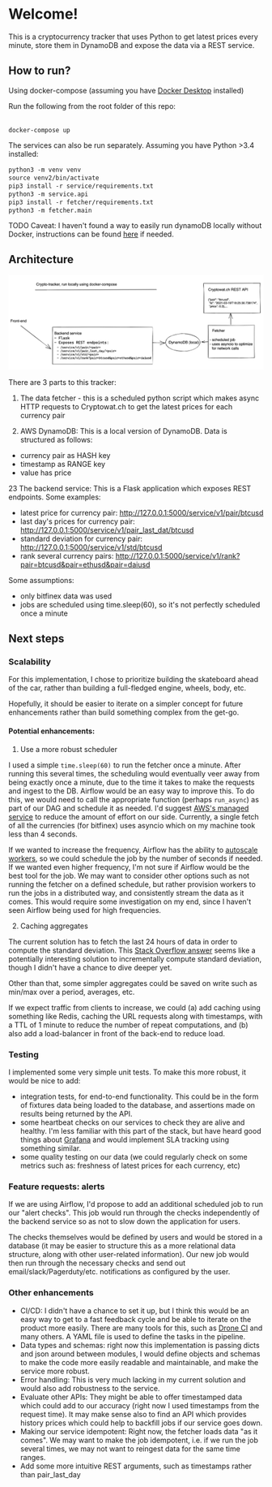 # Welcome!

This is a cryptocurrency tracker that uses Python to get latest prices every minute,
store them in DynamoDB and expose the data via a REST service.

## How to run?

Using docker-compose (assuming you have [Docker Desktop](https://www.docker.com/products/docker-desktop) installed)

Run the following from the root folder of this repo: 
```

docker-compose up
```

The services can also be run separately.
Assuming you have Python >3.4 installed:

```
python3 -m venv venv 
source venv2/bin/activate
pip3 install -r service/requirements.txt
python3 -m service.api
pip3 install -r fetcher/requirements.txt
python3 -m fetcher.main
```

TODO Caveat: I haven't found a way to easily run dynamoDB locally without Docker, instructions can be found [here](https://docs.aws.amazon.com/amazondynamodb/latest/developerguide/DynamoDBLocal.DownloadingAndRunning.html)
if needed.

## Architecture

![Architecture diagram](/docs/schematic.png?raw=true)

There are 3 parts to this tracker: 

1. The data fetcher - this is a scheduled python script which makes async HTTP requests to Cryptowat.ch 
  to get the latest prices for each currency pair
  
2. AWS DynamoDB: This is a local version of DynamoDB. Data is structured as follows:
  - currency pair as HASH key
  - timestamp as RANGE key
  - value has price
  
23 The backend service: This is a Flask application which exposes REST endpoints. Some examples:
  - latest price for currency pair: http://127.0.0.1:5000/service/v1/pair/btcusd
  - last day's prices for currency pair: http://127.0.0.1:5000/service/v1/pair_last_dat/btcusd
  - standard deviation for currency pair: http://127.0.0.1:5000/service/v1/std/btcusd
  - rank several currency pairs: http://127.0.0.1:5000/service/v1/rank?pair=btcusd&pair=ethusd&pair=daiusd

Some assumptions:

- only bitfinex data was used
- jobs are scheduled using time.sleep(60), so it's not perfectly scheduled once a minute

## Next steps

### Scalability

For this implementation, I chose to prioritize building the skateboard ahead of the car, 
rather than building a full-fledged engine, wheels, body, etc.

Hopefully, it should be easier to iterate on a simpler concept for future enhancements 
rather than build something complex from the get-go.

#### Potential enhancements:

1.  Use a more robust scheduler

I used a simple `time.sleep(60)` to run the fetcher once a minute. 
After running this several times, the scheduling would eventually veer away from being 
exactly once a minute, due to the time it takes to make the requests and ingest to the DB. Airflow would be an easy way to improve this. 
To do this, we would need to call the appropriate function (perhaps `run_async`) as part of our DAG and schedule it as needed. 
I'd suggest [AWS's managed service](https://docs.aws.amazon.com/mwaa/latest/userguide/what-is-mwaa.html) to 
reduce the amount of effort on our side. Currently, a single fetch of all the currencies (for bitfinex) 
uses asyncio which on my machine took less than 4 seconds.

If we wanted to increase the frequency, Airflow has the ability to [autoscale workers](https://docs.aws.amazon.com/mwaa/latest/userguide/mwaa-autoscaling.html),
so we could schedule the job by the number of seconds if needed. If we wanted even higher frequency, I'm not sure if Airflow would be the best tool for the job.
We may want to consider other options such as not running the fetcher on a defined schedule, but rather provision workers
to run the jobs in a distributed way, and consistently stream the data as it comes. This would require some investigation 
on my end, since I haven't seen Airflow being used for high frequencies.

2. Caching aggregates

The current solution has to fetch the last 24 hours of data in order to compute the standard deviation. 
This [Stack Overflow answer](https://math.stackexchange.com/questions/102978/incremental-computation-of-standard-deviation)
seems like a potentially interesting solution to incrementally compute standard deviation, though I didn't have a chance to dive deeper yet.

Other than that, some simpler aggregates could be saved on write such as min/max over a period, averages, etc.

If we expect traffic from clients to increase, we could (a) add caching using something like Redis, caching the URL 
requests along with timestamps, with a TTL of 1 
minute to reduce the number of repeat computations,
and (b) also add a load-balancer in front of the back-end to reduce load.

### Testing

I implemented some very simple unit tests. To make this more robust, it would be nice to add:

- integration tests, for end-to-end functionality. This could be in the form of fixtures data being loaded to the database,
  and assertions made on results being returned by the API.
- some heartbeat checks on our services to check they are alive and healthy. I'm less familiar with this part of the stack, 
  but have heard good things about [Grafana](https://grafana.com/) and would implement SLA tracking using something similar. 
- some quality testing on our data (we could regularly check on some metrics such as: freshness of latest prices for each currency, etc)

### Feature requests: alerts

If we are using Airflow, I'd propose to add an additional scheduled job to run our "alert checks". This job would run through 
the checks independently of the backend service so as not to slow down the application for users.

The checks themselves would be defined by users and would be stored in a database 
(it may be easier to structure this as a more relational data structure, along with other user-related information).
Our new job would then run through the necessary checks and send out email/slack/Pagerduty/etc. notifications as configured by the user.

### Other enhancements

- CI/CD: I didn't have a chance to set it up, but I think this would be an easy way to get 
  to a fast feedback cycle and be able to iterate on the product more easily. There are many tools for this,
  such as [Drone CI](https://www.drone.io/) and many others. A YAML file is used to define the tasks in the pipeline.
- Data types and schemas: right now this implementation is passing dicts and json around between modules, 
  I would define objects and schemas to make the code more easily readable
  and maintainable, and make the service more robust.
- Error handling: This is very much lacking in my current solution and would also add robustness to the service.
- Evaluate other APIs: They might be able to offer timestamped data which could add to our accuracy (right now I used timestamps from the request time).
  It may make sense also to find an API which provides history prices which could help to backfill jobs if our service goes down.
- Making our service idempotent: Right now, the fetcher loads data "as it comes". We may want to make the job idempotent,
  i.e. if we run the job several times, we may not want to reingest data for the same time ranges.
- Add some more intuitive REST arguments, such as timestamps rather than pair_last_day
